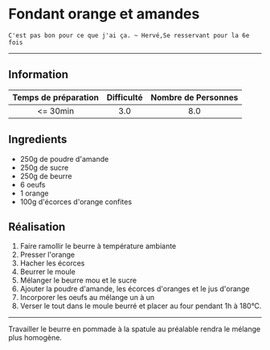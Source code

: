 # Fondant orange et amandes

`C'est pas bon pour ce que j'ai ça. ~ Hervé,Se resservant pour la 6e fois`

---

## Information

| Temps de préparation  | Difficulté    | Nombre de Personnes |
|:---------------------:|:-------------:|:-------------------:|
| <= 30min            | 3.0  | 8.0        |

## Ingredients

- 250g de poudre d'amande
- 250g de sucre
- 250g de beurre
- 6 oeufs
- 1 orange
- 100g d'écorces d'orange confites


## Réalisation

1. Faire ramollir le beurre à température ambiante
1. Presser l'orange
1. Hacher les écorces
1. Beurrer le moule
1. Mélanger le beurre mou et le sucre
1. Ajouter la poudre d'amande, les écorces d'oranges et le jus d'orange
1. Incorporer les oeufs au mélange un à un
1. Verser le tout dans le moule beurré et placer au four pendant 1h à 180°C.


---

Travailler le beurre en pommade à la spatule au préalable rendra le mélange plus homogène.
